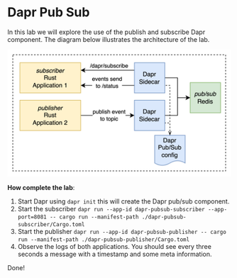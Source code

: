 # Dapr Pub Sub

In this lab we will explore the use of the publish and subscribe Dapr component. The diagram below illustrates the architecture of the lab.

![Lab Architecture 4.3](04.03-dapr-training.drawio.png)

 **How complete the lab**:
 1. Start Dapr using `dapr init` this will create the Dapr pub/sub component. 
 2. Start the subscriber `dapr run --app-id dapr-pubsub-subscriber --app-port=8081 -- cargo run --manifest-path ./dapr-pubsub-subscriber/Cargo.toml`
 3. Start the publisher `dapr run --app-id dapr-pubsub-publisher -- cargo run --manifest-path ./dapr-pubsub-publisher/Cargo.toml`
 4. Observe the logs of both applications. You should see every three seconds a message with a timestamp and some meta information. 

Done!
